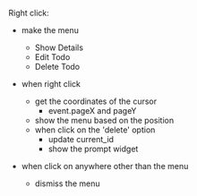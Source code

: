 Right click:

- make the menu
  - Show Details
  - Edit Todo
  - Delete Todo

- when right click
  - get the coordinates of the cursor
    - event.pageX and pageY
  - show the menu based on the position
  - when click on the 'delete' option
    - update current_id
    - show the prompt widget

- when click on anywhere other than the menu
  - dismiss the menu
